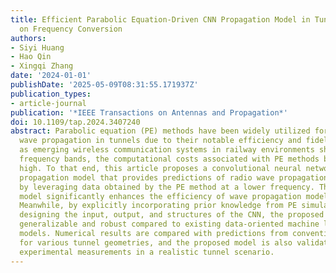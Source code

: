 ```yaml
---
title: Efficient Parabolic Equation-Driven CNN Propagation Model in Tunnels Based
  on Frequency Conversion
authors:
- Siyi Huang
- Hao Qin
- Xingqi Zhang
date: '2024-01-01'
publishDate: '2025-05-09T08:31:55.171937Z'
publication_types:
- article-journal
publication: '*IEEE Transactions on Antennas and Propagation*'
doi: 10.1109/tap.2024.3407240
abstract: Parabolic equation (PE) methods have been widely utilized for modeling radio
  wave propagation in tunnels due to their notable efficiency and fidelity. However,
  as emerging wireless communication systems in railway environments shift to higher
  frequency bands, the computational costs associated with PE methods become prohibitively
  high. To that end, this article proposes a convolutional neural network (CNN)-based
  propagation model that provides predictions of radio wave propagation at high frequencies
  by leveraging data obtained by the PE method at a lower frequency. The proposed
  model significantly enhances the efficiency of wave propagation modeling in tunnels.
  Meanwhile, by explicitly incorporating prior knowledge from PE simulations and carefully
  designing the input, output, and structures of the CNN, the proposed model is more
  generalizable and robust compared to existing data-oriented machine learning (ML)
  models. Numerical results are compared with predictions from conventional PE methods
  for various tunnel geometries, and the proposed model is also validated against
  experimental measurements in a realistic tunnel scenario.
---
```

